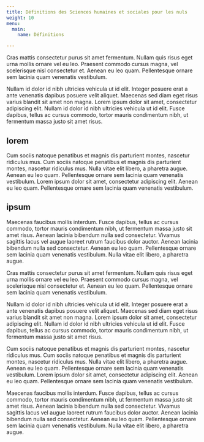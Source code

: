 ```yaml
---
title: Définitions des Sciences humaines et sociales pour les nuls
weight: 10
menu:
  main:
    name: Définitions

---
```


Cras mattis consectetur purus sit amet fermentum. Nullam quis risus eget urna mollis ornare vel eu leo. Praesent commodo cursus magna, vel scelerisque nisl consectetur et. Aenean eu leo quam. Pellentesque ornare sem lacinia quam venenatis vestibulum.

Nullam id dolor id nibh ultricies vehicula ut id elit. Integer posuere erat a ante venenatis dapibus posuere velit aliquet. Maecenas sed diam eget risus varius blandit sit amet non magna. Lorem ipsum dolor sit amet, consectetur adipiscing elit. Nullam id dolor id nibh ultricies vehicula ut id elit. Fusce dapibus, tellus ac cursus commodo, tortor mauris condimentum nibh, ut fermentum massa justo sit amet risus.
## lorem
Cum sociis natoque penatibus et magnis dis parturient montes, nascetur ridiculus mus. Cum sociis natoque penatibus et magnis dis parturient montes, nascetur ridiculus mus. Nulla vitae elit libero, a pharetra augue. Aenean eu leo quam. Pellentesque ornare sem lacinia quam venenatis vestibulum. Lorem ipsum dolor sit amet, consectetur adipiscing elit. Aenean eu leo quam. Pellentesque ornare sem lacinia quam venenatis vestibulum.
## ipsum
Maecenas faucibus mollis interdum. Fusce dapibus, tellus ac cursus commodo, tortor mauris condimentum nibh, ut fermentum massa justo sit amet risus. Aenean lacinia bibendum nulla sed consectetur. Vivamus sagittis lacus vel augue laoreet rutrum faucibus dolor auctor. Aenean lacinia bibendum nulla sed consectetur. Aenean eu leo quam. Pellentesque ornare sem lacinia quam venenatis vestibulum. Nulla vitae elit libero, a pharetra augue.

Cras mattis consectetur purus sit amet fermentum. Nullam quis risus eget urna mollis ornare vel eu leo. Praesent commodo cursus magna, vel scelerisque nisl consectetur et. Aenean eu leo quam. Pellentesque ornare sem lacinia quam venenatis vestibulum.

Nullam id dolor id nibh ultricies vehicula ut id elit. Integer posuere erat a ante venenatis dapibus posuere velit aliquet. Maecenas sed diam eget risus varius blandit sit amet non magna. Lorem ipsum dolor sit amet, consectetur adipiscing elit. Nullam id dolor id nibh ultricies vehicula ut id elit. Fusce dapibus, tellus ac cursus commodo, tortor mauris condimentum nibh, ut fermentum massa justo sit amet risus.

Cum sociis natoque penatibus et magnis dis parturient montes, nascetur ridiculus mus. Cum sociis natoque penatibus et magnis dis parturient montes, nascetur ridiculus mus. Nulla vitae elit libero, a pharetra augue. Aenean eu leo quam. Pellentesque ornare sem lacinia quam venenatis vestibulum. Lorem ipsum dolor sit amet, consectetur adipiscing elit. Aenean eu leo quam. Pellentesque ornare sem lacinia quam venenatis vestibulum.

Maecenas faucibus mollis interdum. Fusce dapibus, tellus ac cursus commodo, tortor mauris condimentum nibh, ut fermentum massa justo sit amet risus. Aenean lacinia bibendum nulla sed consectetur. Vivamus sagittis lacus vel augue laoreet rutrum faucibus dolor auctor. Aenean lacinia bibendum nulla sed consectetur. Aenean eu leo quam. Pellentesque ornare sem lacinia quam venenatis vestibulum. Nulla vitae elit libero, a pharetra augue.